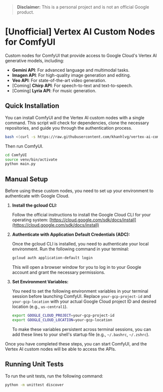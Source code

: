 > **Disclaimer:** This is a personal project and is not an official Google product.

# \[Unofficial\] Vertex AI Custom Nodes for ComfyUI

Custom nodes for ComfyUI that provide access to Google Cloud's Vertex AI generative models, including:

*   **Gemini API**: For advanced language and multimodal tasks.
*   **Imagen API**: For high-quality image generation and editing.
*   **Veo API**: For state-of-the-art video generation.
*   [Coming] **Chirp API**: For speech-to-text and text-to-speech.
*   [Coming] **Lyria API**: For music generation.

## Quick Installation

You can install ComfyUI and the Vertex AI custom nodes with a single command. This script will check for dependencies, clone the necessary repositories, and guide you through the authentication process.

```bash
bash <(curl -s https://raw.githubusercontent.com/khanhlvg/vertex-ai-comfyui-nodes/main/scripts/install.sh)
```

Then run ComfyUI.

```bash
cd ComfyUI
source venv/bin/activate
python main.py
```

## Manual Setup

Before using these custom nodes, you need to set up your environment to authenticate with Google Cloud.

1.  **Install the gcloud CLI:**

    Follow the official instructions to install the Google Cloud CLI for your operating system: [https://cloud.google.com/sdk/docs/install](https://cloud.google.com/sdk/docs/install)

2.  **Authenticate with Application Default Credentials (ADC):**

    Once the gcloud CLI is installed, you need to authenticate your local environment. Run the following command in your terminal:

    ```bash
    gcloud auth application-default login
    ```

    This will open a browser window for you to log in to your Google account and grant the necessary permissions.

3.  **Set Environment Variables:**

    You need to set the following environment variables in your terminal session before launching ComfyUI. Replace `your-gcp-project-id` and `your-gcp-location` with your actual Google Cloud project ID and desired location (e.g., `us-central1`).

    ```bash
    export GOOGLE_CLOUD_PROJECT=your-gcp-project-id
    export GOOGLE_CLOUD_LOCATION=your-gcp-location
    ```

    To make these variables persistent across terminal sessions, you can add these lines to your shell's startup file (e.g., `~/.bashrc`, `~/.zshrc`).

Once you have completed these steps, you can start ComfyUI, and the Vertex AI custom nodes will be able to access the APIs.

## Running Unit Tests

To run the unit tests, run the following command:

```bash
python -m unittest discover
```
